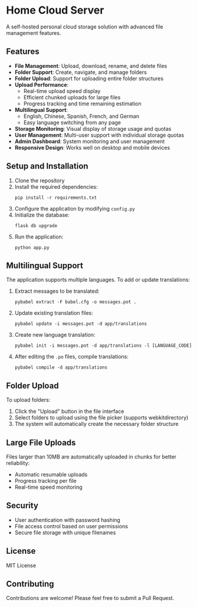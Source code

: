 # Home Cloud Server

A self-hosted personal cloud storage solution with advanced file management features.

## Features

- **File Management**: Upload, download, rename, and delete files
- **Folder Support**: Create, navigate, and manage folders
- **Folder Upload**: Support for uploading entire folder structures
- **Upload Performance**:
  - Real-time upload speed display
  - Efficient chunked uploads for large files
  - Progress tracking and time remaining estimation
- **Multilingual Support**:
  - English, Chinese, Spanish, French, and German
  - Easy language switching from any page
- **Storage Monitoring**: Visual display of storage usage and quotas
- **User Management**: Multi-user support with individual storage quotas
- **Admin Dashboard**: System monitoring and user management
- **Responsive Design**: Works well on desktop and mobile devices

## Setup and Installation

1. Clone the repository
2. Install the required dependencies:
   ```
   pip install -r requirements.txt
   ```
3. Configure the application by modifying `config.py`
4. Initialize the database:
   ```
   flask db upgrade
   ```
5. Run the application:
   ```
   python app.py
   ```

## Multilingual Support

The application supports multiple languages. To add or update translations:

1. Extract messages to be translated:
   ```
   pybabel extract -F babel.cfg -o messages.pot .
   ```

2. Update existing translation files:
   ```
   pybabel update -i messages.pot -d app/translations
   ```

3. Create new language translation:
   ```
   pybabel init -i messages.pot -d app/translations -l [LANGUAGE_CODE]
   ```

4. After editing the `.po` files, compile translations:
   ```
   pybabel compile -d app/translations
   ```

## Folder Upload

To upload folders:

1. Click the "Upload" button in the file interface
2. Select folders to upload using the file picker (supports webkitdirectory)
3. The system will automatically create the necessary folder structure

## Large File Uploads

Files larger than 10MB are automatically uploaded in chunks for better reliability:

- Automatic resumable uploads
- Progress tracking per file
- Real-time speed monitoring

## Security

- User authentication with password hashing
- File access control based on user permissions
- Secure file storage with unique filenames

## License

MIT License

## Contributing

Contributions are welcome! Please feel free to submit a Pull Request. 